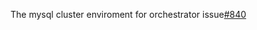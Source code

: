 The mysql cluster enviroment for orchestrator issue[#840](https://github.com/github/orchestrator/issues/840)
